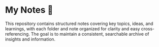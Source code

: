 # My Notes 📝
This repository contains structured notes covering key topics, ideas, and learnings, with each folder and note organized for clarity and easy cross-referencing. The goal is to maintain a consistent, searchable archive of insights and information.
